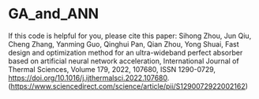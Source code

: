 # GA_and_ANN
If this code is helpful for you, please cite this paper:
Sihong Zhou, Jun Qiu, Cheng Zhang, Yanming Guo, Qinghui Pan, Qian Zhou, Yong Shuai,
Fast design and optimization method for an ultra-wideband perfect absorber based on artificial neural network acceleration,
International Journal of Thermal Sciences,
Volume 179,
2022,
107680,
ISSN 1290-0729,
https://doi.org/10.1016/j.ijthermalsci.2022.107680.
(https://www.sciencedirect.com/science/article/pii/S1290072922002162)
